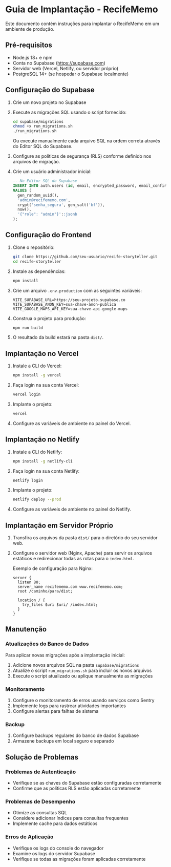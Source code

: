 # Guia de Implantação - RecifeMemo

Este documento contém instruções para implantar o RecifeMemo em um ambiente de produção.

## Pré-requisitos

- Node.js 18+ e npm
- Conta no Supabase (https://supabase.com)
- Servidor web (Vercel, Netlify, ou servidor próprio)
- PostgreSQL 14+ (se hospedar o Supabase localmente)

## Configuração do Supabase

1. Crie um novo projeto no Supabase
2. Execute as migrações SQL usando o script fornecido:
   ```bash
   cd supabase/migrations
   chmod +x run_migrations.sh
   ./run_migrations.sh
   ```
   Ou execute manualmente cada arquivo SQL na ordem correta através do Editor SQL do Supabase.

3. Configure as políticas de segurança (RLS) conforme definido nos arquivos de migração.

4. Crie um usuário administrador inicial:
   ```sql
   -- No Editor SQL do Supabase
   INSERT INTO auth.users (id, email, encrypted_password, email_confirmed_at, raw_user_meta_data)
   VALUES (
     gen_random_uuid(),
     'admin@recifememo.com',
     crypt('senha_segura', gen_salt('bf')),
     now(),
     '{"role": "admin"}'::jsonb
   );
   ```

## Configuração do Frontend

1. Clone o repositório:
   ```bash
   git clone https://github.com/seu-usuario/recife-storyteller.git
   cd recife-storyteller
   ```

2. Instale as dependências:
   ```bash
   npm install
   ```

3. Crie um arquivo `.env.production` com as seguintes variáveis:
   ```
   VITE_SUPABASE_URL=https://seu-projeto.supabase.co
   VITE_SUPABASE_ANON_KEY=sua-chave-anon-publica
   VITE_GOOGLE_MAPS_API_KEY=sua-chave-api-google-maps
   ```

4. Construa o projeto para produção:
   ```bash
   npm run build
   ```

5. O resultado da build estará na pasta `dist/`.

## Implantação no Vercel

1. Instale a CLI do Vercel:
   ```bash
   npm install -g vercel
   ```

2. Faça login na sua conta Vercel:
   ```bash
   vercel login
   ```

3. Implante o projeto:
   ```bash
   vercel
   ```

4. Configure as variáveis de ambiente no painel do Vercel.

## Implantação no Netlify

1. Instale a CLI do Netlify:
   ```bash
   npm install -g netlify-cli
   ```

2. Faça login na sua conta Netlify:
   ```bash
   netlify login
   ```

3. Implante o projeto:
   ```bash
   netlify deploy --prod
   ```

4. Configure as variáveis de ambiente no painel do Netlify.

## Implantação em Servidor Próprio

1. Transfira os arquivos da pasta `dist/` para o diretório do seu servidor web.

2. Configure o servidor web (Nginx, Apache) para servir os arquivos estáticos e redirecionar todas as rotas para o `index.html`.

   Exemplo de configuração para Nginx:
   ```nginx
   server {
     listen 80;
     server_name recifememo.com www.recifememo.com;
     root /caminho/para/dist;
     
     location / {
       try_files $uri $uri/ /index.html;
     }
   }
   ```

## Manutenção

### Atualizações do Banco de Dados

Para aplicar novas migrações após a implantação inicial:

1. Adicione novos arquivos SQL na pasta `supabase/migrations`
2. Atualize o script `run_migrations.sh` para incluir os novos arquivos
3. Execute o script atualizado ou aplique manualmente as migrações

### Monitoramento

1. Configure o monitoramento de erros usando serviços como Sentry
2. Implemente logs para rastrear atividades importantes
3. Configure alertas para falhas de sistema

### Backup

1. Configure backups regulares do banco de dados Supabase
2. Armazene backups em local seguro e separado

## Solução de Problemas

### Problemas de Autenticação

- Verifique se as chaves do Supabase estão configuradas corretamente
- Confirme que as políticas RLS estão aplicadas corretamente

### Problemas de Desempenho

- Otimize as consultas SQL
- Considere adicionar índices para consultas frequentes
- Implemente cache para dados estáticos

### Erros de Aplicação

- Verifique os logs do console do navegador
- Examine os logs do servidor Supabase
- Verifique se todas as migrações foram aplicadas corretamente 